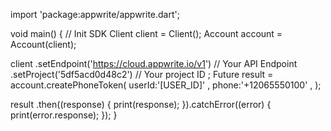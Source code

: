 import 'package:appwrite/appwrite.dart';

void main() { // Init SDK
  Client client = Client();
  Account account = Account(client);

  client
    .setEndpoint('https://cloud.appwrite.io/v1') // Your API Endpoint
    .setProject('5df5acd0d48c2') // Your project ID
  ;
  Future result = account.createPhoneToken(
    userId:'[USER_ID]' ,
    phone:'+12065550100' ,
  );

  result
    .then((response) {
      print(response);
    }).catchError((error) {
      print(error.response);
  });
}
